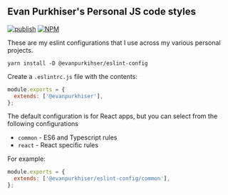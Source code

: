 ## Evan Purkhiser's Personal JS code styles

[![publish](https://github.com/evanpurkhiser/eslint-config/workflows/publish/badge.svg)](https://github.com/evanpurkhiser/eslint-config/actions?query=workflow%3Apublish)
[![NPM](https://img.shields.io/npm/v/@evanpurkhiser/eslint-config)](https://www.npmjs.com/package/@evanpurkhiser/eslint-config)

These are my eslint configurations that I use across my various personal
projects.

```
yarn install -D @evanpurkihser/eslint-config
```

Create a `.eslintrc.js` file with the contents:

```js
module.exports = {
  extends: ['@evanpurkhiser'],
};
```

The default configuration is for React apps, but you can select from the
following configurations

- `common` - ES6 and Typescript rules
- `react` - React specific rules

For example:

```js
module.exports = {
  extends: ['@evanpurkhiser/eslint-config/common'],
};
```

